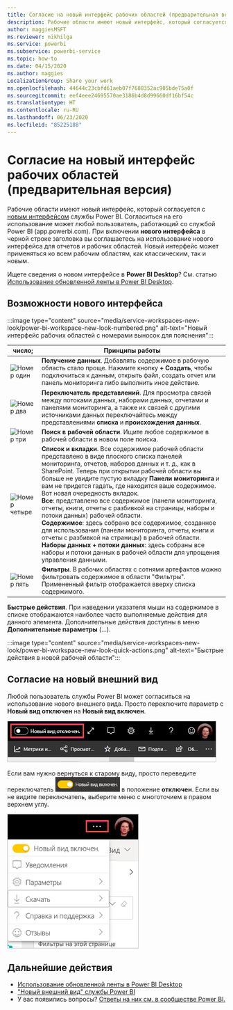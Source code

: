 ```yaml
---
title: Согласие на новый интерфейс рабочих областей (предварительная версия)
description: Рабочие области имеют новый интерфейс, который согласуется с новым интерфейсом службы Power BI.
author: maggiesMSFT
ms.reviewer: nikhilga
ms.service: powerbi
ms.subservice: powerbi-service
ms.topic: how-to
ms.date: 04/15/2020
ms.author: maggies
LocalizationGroup: Share your work
ms.openlocfilehash: 44644c23cbfd61aeb07f7688352ac905bde75a0f
ms.sourcegitcommit: eef4eee24695570ae3186b4d8d99660df16bf54c
ms.translationtype: HT
ms.contentlocale: ru-RU
ms.lasthandoff: 06/23/2020
ms.locfileid: "85225188"
---
```

# <a name="opt-in-to-the-workspace-new-look-preview"></a>Согласие на новый интерфейс рабочих областей (предварительная версия)

Рабочие области имеют новый интерфейс, который согласуется с [новым интерфейсом](../consumer/service-new-look.md) службы Power BI. Согласиться на его использование может любой пользователь, работающий со службой Power BI (app.powerbi.com). При включении **нового интерфейса** в черной строке заголовка вы соглашаетесь на использование нового интерфейса для отчетов и рабочих областей. Новый интерфейс может применяться ко всем рабочим областям, как классическим, так и новым.

Ищете сведения о новом интерфейсе в **Power BI Desktop**? См. статью [Использование обновленной ленты в Power BI Desktop](../create-reports/desktop-ribbon.md).

## <a name="features-of-the-new-look"></a>Возможности нового интерфейса

:::image type="content" source="media/service-workspaces-new-look/power-bi-workspace-new-look-numbered.png" alt-text="Новый интерфейс рабочих областей с номерами выносок для пояснения":::

|число;  |Принципы работы |
|---------|---------|
|  ![Номер один](media/service-workspaces-new-look/circle-one.png)  | **Получение данных**. Добавлять содержимое в рабочую область стало проще. Нажмите кнопку **+ Создать**, чтобы подключиться к данным, открыть файл, создать отчет или панель мониторинга либо выполнить иное действие.  |
| ![Номер два](media/service-workspaces-new-look/circle-two.png)  | **Переключатель представлений**. Для просмотра связей между потоками данных, наборами данных, отчетами и панелями мониторинга, а также их связей с другими источниками данных переключайтесь между представлениями **списка** и **происхождения данных**. |
| ![Номер три](media/service-workspaces-new-look/circle-three.png) | **Поиск в рабочей области**. Ищите любое содержимое в рабочей области в новом поле поиска.  |
| ![Номер четыре](media/service-workspaces-new-look/circle-four.png)  | **Список и вкладки**. Все содержимое рабочей области представлено в виде плоского списка панелей мониторинга, отчетов, наборов данных и т. д., как в SharePoint. Теперь при открытии рабочей области вы больше не увидите пустую вкладку **Панели мониторинга** и вам не придется гадать, где находится ваше содержимое. Вот новая очередность вкладок. <br>**Все**: представлено все содержимое (панели мониторинга, отчеты, книги, отчеты с разбивкой на страницы, наборы и потоки данных) рабочей области. <br>**Содержимое**: здесь собрано все содержимое, созданное для использования (панели мониторинга, отчеты, книги и отчеты с разбивкой на страницы) в рабочей области. <br>**Наборы данных + потоки данных**: здесь собраны все наборы и потоки данных в рабочей области для упрощения управления данными. |
| ![Номер пять](media/service-workspaces-new-look/circle-five.png) | **Фильтры**. В рабочих областях с сотнями артефактов можно фильтровать содержимое в области "Фильтры". Примененный фильтр отображается вверху списка содержимого. |

**Быстрые действия**. При наведении указателя мыши на содержимое в списке отображаются наиболее часто выполняемые действия для данного элемента. Дополнительные действия доступны в меню **Дополнительные параметры** (...).

:::image type="content" source="media/service-workspaces-new-look/power-bi-workspace-new-look-quick-actions.png" alt-text="Быстрые действия в новой рабочей области":::

## <a name="opt-in-to-the-new-look"></a>Согласие на новый внешний вид

Любой пользователь службы Power BI может согласиться на использование нового внешнего вида. Просто переключите параметр с **Новый вид отключен** на **Новый вид включен**.

![Согласие на новый внешний вид](media/service-workspaces-new-look/power-bi-new-look-off.png)

Если вам нужно вернуться к старому виду, просто переведите переключатель ![Новый вид включен](media/service-workspaces-new-look/power-bi-new-look-toggle-on.png) в положение **отключен**. Если вы не видите переключатель, выберите меню с многоточием в правом верхнем углу.

![Отказ от нового интерфейса](media/service-workspaces-new-look/power-bi-new-look-on.png)

## <a name="next-steps"></a>Дальнейшие действия

- [Использование обновленной ленты в Power BI Desktop](../create-reports/desktop-ribbon.md)
- ["Новый внешний вид" службы Power BI](../consumer/service-new-look.md)
- У вас появились вопросы? [Ответы на них см. в сообществе Power BI.](https://community.powerbi.com/)
